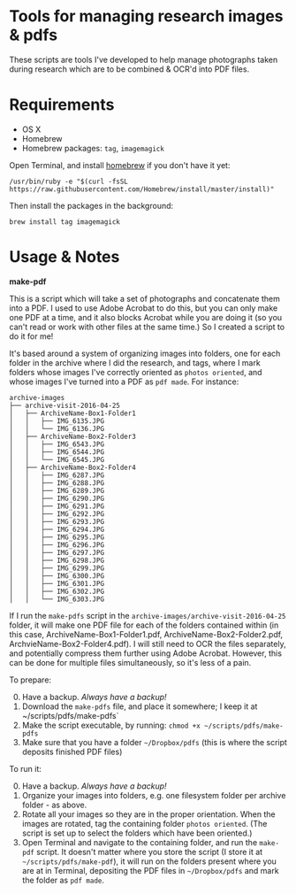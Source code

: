 # Tools for managing research images & pdfs

These scripts are tools I've developed to help manage photographs taken during research which are to be combined & OCR'd into PDF files.

# Requirements

 - OS X
 - Homebrew
 - Homebrew packages: `tag`, `imagemagick`

Open Terminal, and install [homebrew](http://brew.sh) if you don't have it yet:

	/usr/bin/ruby -e "$(curl -fsSL https://raw.githubusercontent.com/Homebrew/install/master/install)"

Then install the packages in the background:

	brew install tag imagemagick

# Usage & Notes

**make-pdf**

This is a script which will take a set of photographs and concatenate them into a PDF. I used to use Adobe Acrobat to do this, but you can only make one PDF at a time, and it also blocks Acrobat while you are doing it (so you can't read or work with other files at the same time.) So I created a script to do it for me!

It's based around a system of organizing images into folders, one for each folder in the archive where I did the research, and tags, where I mark folders whose images I've correctly oriented as `photos oriented`, and whose images I've turned into a PDF as `pdf made`. For instance:

	archive-images
	├── archive-visit-2016-04-25
	│   ├── ArchiveName-Box1-Folder1
	│   │   ├── IMG_6135.JPG
	│   │   └── IMG_6136.JPG
	│   ├── ArchiveName-Box2-Folder3
	│   │   ├── IMG_6543.JPG
	│   │   ├── IMG_6544.JPG
	│   │   └── IMG_6545.JPG
	│   ├── ArchiveName-Box2-Folder4
	│   │   ├── IMG_6287.JPG
	│   │   ├── IMG_6288.JPG
	│   │   ├── IMG_6289.JPG
	│   │   ├── IMG_6290.JPG
	│   │   ├── IMG_6291.JPG
	│   │   ├── IMG_6292.JPG
	│   │   ├── IMG_6293.JPG
	│   │   ├── IMG_6294.JPG
	│   │   ├── IMG_6295.JPG
	│   │   ├── IMG_6296.JPG
	│   │   ├── IMG_6297.JPG
	│   │   ├── IMG_6298.JPG
	│   │   ├── IMG_6299.JPG
	│   │   ├── IMG_6300.JPG
	│   │   ├── IMG_6301.JPG
	│   │   ├── IMG_6302.JPG
	│   │   └── IMG_6303.JPG

If I run the `make-pdfs` script in the `archive-images/archive-visit-2016-04-25` folder, it will make one PDF file for each of the folders contained within (in this case, ArchiveName-Box1-Folder1.pdf, ArchiveName-Box2-Folder2.pdf, ArchvieName-Box2-Folder4.pdf). I will still need to OCR the files separately, and potentially compress them further using Adobe Acrobat. However, this can be done for multiple files simultaneously, so it's less of a pain.

To prepare:

0. Have a backup. *Always have a backup!*
1. Download the `make-pdfs` file, and place it somewhere; I keep it at ~/scripts/pdfs/make-pdfs`
2. Make the script executable, by running: `chmod +x ~/scripts/pdfs/make-pdfs`
3. Make sure that you have a folder `~/Dropbox/pdfs` (this is where the script deposits finished PDF files)

To run it:

0. Have a backup. *Always have a backup!*
1. Organize your images into folders, e.g. one filesystem folder per archive folder - as above.
2. Rotate all your images so they are in the proper orientation. When the images are rotated, tag the containing folder `photos oriented`. (The script is set up to select the folders which have been oriented.)
3. Open Terminal and navigate to the containing folder, and run the `make-pdf` script. It doesn't matter where you store the script (I store it at `~/scripts/pdfs/make-pdf`), it will run on the folders present where you are at in Terminal, depositing the PDF files in `~/Dropbox/pdfs` and mark the folder as `pdf made`.